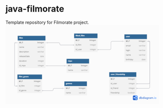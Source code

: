 # java-filmorate
Template repository for Filmorate project.
![ER-diagram](https://github.com/GreshnovIlya/java-filmorate/blob/main/ER%20new.png)
